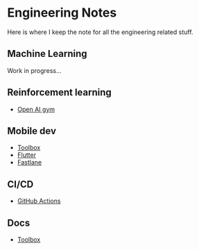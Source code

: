 # Engineering Notes

Here is where I keep the note for all the engineering related stuff.

## Machine Learning

Work in progress...

## Reinforcement learning

- [Open AI gym](./rl/gym)

## Mobile dev

- [Toolbox](./mobile/toolbox)
- [Flutter](./mobile/flutter)
- [Fastlane](./automation/fastlane)

## CI/CD

- [GitHub Actions](./ci/actions)

## Docs

- [Toolbox](./docs/toolbox)
